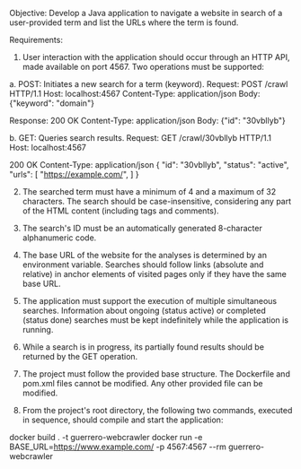 Objective: Develop a Java application to navigate a website in search of a user-provided term and list the URLs where the term is found.

Requirements:

1. User interaction with the application should occur through an HTTP API, made available on port 4567. Two operations must be supported:

a. POST: Initiates a new search for a term (keyword).
Request:
POST /crawl HTTP/1.1
Host: localhost:4567
Content-Type: application/json
Body: {"keyword": "domain"}

Response:
200 OK
Content-Type: application/json
Body: {"id": "30vbllyb"}

b. GET: Queries search results.
Request:
GET /crawl/30vbllyb HTTP/1.1
Host: localhost:4567

200 OK
Content-Type: application/json
{
  "id": "30vbllyb",
  "status": "active",
  "urls": [
    "https://example.com/",
  ]
}

2. The searched term must have a minimum of 4 and a maximum of 32 characters. The search should be case-insensitive, considering any part of the HTML content (including tags and comments).

3. The search's ID must be an automatically generated 8-character alphanumeric code.

4. The base URL of the website for the analyses is determined by an environment variable. Searches should follow links (absolute and relative) in anchor elements of visited pages only if they have the same base URL.

5. The application must support the execution of multiple simultaneous searches. Information about ongoing (status active) or completed (status done) searches must be kept indefinitely while the application is running.

6. While a search is in progress, its partially found results should be returned by the GET operation.

7. The project must follow the provided base structure. The Dockerfile and pom.xml files cannot be modified. Any other provided file can be modified.

8. From the project's root directory, the following two commands, executed in sequence, should compile and start the application:

docker build . -t guerrero-webcrawler
docker run -e BASE_URL=https://www.example.com/ -p 4567:4567 --rm guerrero-webcrawler
